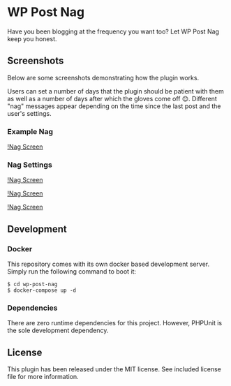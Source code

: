 # WP Post Nag

Have you been blogging at the frequency you want too? Let WP Post Nag keep you honest.

## Screenshots

Below are some screenshots demonstrating how the plugin works.

Users can set a number of days that the plugin should be patient with them as well as a number of days after which the
gloves come off 😊. Different "nag" messages appear depending on the time since the last post and the user's settings.

### Example Nag
[!Nag Screen](/imgs/nag-screen.png)

### Nag Settings

[!Nag Screen](/imgs/settings-screen-normal.png)

[!Nag Screen](/imgs/settings-screen-patient.png)

[!Nag Screen](/imgs/settings-screen-impatient.png)

## Development

### Docker

This repository comes with its own docker based development server. Simply run the following command to boot it:

    $ cd wp-post-nag
    $ docker-compose up -d

### Dependencies

There are zero runtime dependencies for this project. However, PHPUnit is the sole development dependency.


## License

This plugin has been released under the MIT license. See included license file for more information.